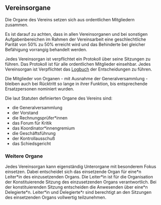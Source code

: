 ## Vereinsorgane

Die Organe des Vereins setzen sich aus ordentlichen Mitgliedern zusammen.

Es ist darauf zu achten, dass in allen Vereinsorganen und bei sonstigen Aufgabenbereichen im Rahmen der Vereinsarbeit eine geschlechtliche Parität von 50% zu 50% erreicht wird und das Behinderte bei gleicher Befähigung vorrangig behandelt werden.  

Jedes Vereinsorgan ist verpflichtet ein Protokoll über seine Sitzungen zu führen. Das Protokoll ist für alle ordentlichen Mitglieder einsehbar.
Jedes Vereinsorgan ist Verpflichtet das [Logbuch](4-Entscheidungsverfahren.md) der Entscheidungen zu führen.  

Die Mitglieder von Organen - mit Ausnahme der Generalversammlung - bleiben auch bei Rücktritt so lange in ihrer Funktion, bis entsprechende Ersatzpersonen nominiert wurden.  

Die laut Statuten definierten Organe des Vereins sind:

* die Generalversammlung
* der Vorstand
* die Rechnungsprüfer\*innen
* das Forum für Kritik
* das Koordinator*innengremium
* die Geschäftsführung
* der Kontrollausschuß
* das Schiedsgericht

### Weitere Organe

Jedes Vereinsorgan kann eigenständig Unterorgane mit besonderem Fokus einsetzen. Dabei entscheidet sich das einsetzende Organ für eine\*n Leiter\*in des einzusetzenden Organs. Die Leiter\*in ist für die Organisation der Konstituierende Sitzung des einzusetzenden Organs verantwortlich. Bei der konstituierenden Sitzung entscheiden die Anwesenden über eine\*n Delegierte\*n. Leiter\*in und Delegierte\*r sind berechtigt an den Sitzungen des einsetzenden Organs vollwertig teilzunehmen.
